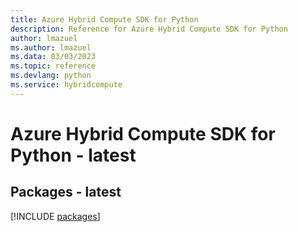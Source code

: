 ```yaml
---
title: Azure Hybrid Compute SDK for Python
description: Reference for Azure Hybrid Compute SDK for Python
author: lmazuel
ms.author: lmazuel
ms.data: 03/03/2023
ms.topic: reference
ms.devlang: python
ms.service: hybridcompute
---
```

# Azure Hybrid Compute SDK for Python - latest
## Packages - latest
[!INCLUDE [packages](hybrid-compute-index.md)]